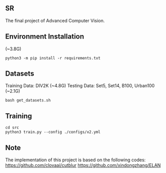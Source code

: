 ## SR

The final project of Advanced Computer Vision.

## Environment Installation
(~3.8G)
```
python3 -m pip install -r requirements.txt 
```

## Datasets
Training Data: DIV2K (~4.8G)
Testing Data: Set5, Set14, B100, Urban100 (~2.1G)
```
bash get_datasets.sh
```

## Training
```
cd src
python3 train.py --config ./configs/x2.yml
```

## Note
The implementation of this project is based on the following codes:
https://github.com/clovaai/cutblur
https://github.com/xindongzhang/ELAN

